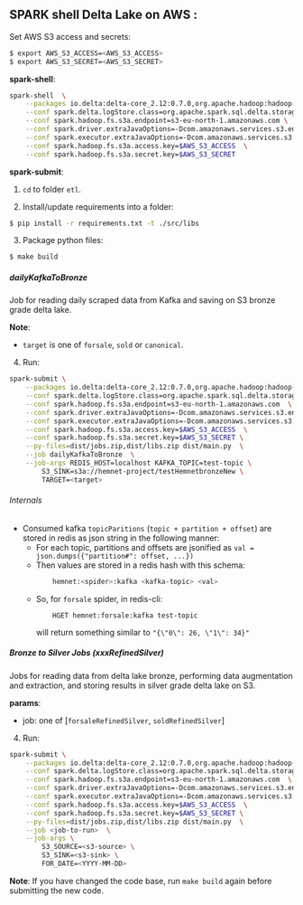 ## SPARK shell Delta Lake on AWS :
Set AWS S3 access and secrets:
```bash
$ export AWS_S3_ACCESS=<AWS_S3_ACCESS>
$ export AWS_S3_SECRET=<AWS_S3_SECRET>
```

__spark-shell__:
```bash
spark-shell  \
	--packages io.delta:delta-core_2.12:0.7.0,org.apache.hadoop:hadoop-aws:2.7.7,org.apache.spark:spark-sql-kafka-0-10_2.12:3.0.0  \
	--conf spark.delta.logStore.class=org.apache.spark.sql.delta.storage.S3SingleDriverLogStore  \
	--conf spark.hadoop.fs.s3a.endpoint=s3-eu-north-1.amazonaws.com \
	--conf spark.driver.extraJavaOptions=-Dcom.amazonaws.services.s3.enableV4=true \
	--conf spark.executor.extraJavaOptions=-Dcom.amazonaws.services.s3.enableV4=true \
	--conf spark.hadoop.fs.s3a.access.key=$AWS_S3_ACCESS  \
	--conf spark.hadoop.fs.s3a.secret.key=$AWS_S3_SECRET
```

__spark-submit__:
1. `cd` to folder `etl`.

2. Install/update requirements into a folder:
```bash
$ pip install -r requirements.txt -t ./src/libs
```

3. Package python files:
```bash
$ make build
```

##### dailyKafkaToBronze
Job for reading daily scraped data from Kafka and saving on S3 bronze grade delta lake.

__Note__:
* `target` is one of `forsale`, `sold` or `canonical`.

4. Run:
```bash
spark-submit \
	--packages io.delta:delta-core_2.12:0.7.0,org.apache.hadoop:hadoop-aws:2.7.7,org.apache.spark:spark-sql-kafka-0-10_2.12:3.0.0  \
	--conf spark.delta.logStore.class=org.apache.spark.sql.delta.storage.S3SingleDriverLogStore  \
	--conf spark.hadoop.fs.s3a.endpoint=s3-eu-north-1.amazonaws.com  \
	--conf spark.driver.extraJavaOptions=-Dcom.amazonaws.services.s3.enableV4=true  \
	--conf spark.executor.extraJavaOptions=-Dcom.amazonaws.services.s3.enableV4=true  \
	--conf spark.hadoop.fs.s3a.access.key=$AWS_S3_ACCESS  \
	--conf spark.hadoop.fs.s3a.secret.key=$AWS_S3_SECRET \
	--py-files=dist/jobs.zip,dist/libs.zip dist/main.py  \
	--job dailyKafkaToBronze  \
	--job-args REDIS_HOST=localhost KAFKA_TOPIC=test-topic \
		S3_SINK=s3a://hemnet-project/testHemnetbronzeNew \
		TARGET=<target>
```

###### Internals
* Consumed kafka `topicParitions` (`topic + partition + offset`) are stored in redis as json string in the following manner:
	- For each topic, partitions and offsets are jsonified as `val = json.dumps({"partition#": offset, ...})`
	- Then values are stored in a redis hash with this schema:
    	```bash
    		hemnet:<spider>:kafka <kafka-topic> <val>
    	```
	- So, for `forsale` spider, in redis-cli:
    	```
    		HGET hemnet:forsale:kafka test-topic
    	```
	    will return something similar to `"{\"0\": 26, \"1\": 34}"`

##### Bronze to Silver Jobs (xxxRefinedSilver)
Jobs for reading data from delta lake bronze, performing data augmentation and extraction, and storing results in silver grade delta lake on S3.

__params__:
* job: one of [`forsaleRefinedSilver`, `soldRefinedSilver`]

4. Run:
```bash
spark-submit \
	--packages io.delta:delta-core_2.12:0.7.0,org.apache.hadoop:hadoop-aws:2.7.7,org.apache.spark:spark-sql-kafka-0-10_2.12:3.0.0  \
	--conf spark.delta.logStore.class=org.apache.spark.sql.delta.storage.S3SingleDriverLogStore  \
	--conf spark.hadoop.fs.s3a.endpoint=s3-eu-north-1.amazonaws.com  \
	--conf spark.driver.extraJavaOptions=-Dcom.amazonaws.services.s3.enableV4=true  \
	--conf spark.executor.extraJavaOptions=-Dcom.amazonaws.services.s3.enableV4=true  \
	--conf spark.hadoop.fs.s3a.access.key=$AWS_S3_ACCESS  \
	--conf spark.hadoop.fs.s3a.secret.key=$AWS_S3_SECRET \
	--py-files=dist/jobs.zip,dist/libs.zip dist/main.py  \
	--job <job-to-run>  \
	--job-args \
		S3_SOURCE=<s3-source> \
		S3_SINK=<s3-sink> \
		FOR_DATE=<YYYY-MM-DD>
```
__Note__: If you have changed the code base, run `make build` again before submitting the new code.
